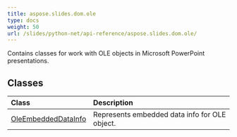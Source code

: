 ```yaml
---
title: aspose.slides.dom.ole
type: docs
weight: 50
url: /slides/python-net/api-reference/aspose.slides.dom.ole/
---
```



Contains classes for work with OLE objects in Microsoft PowerPoint presentations.

## **Classes**
|**Class**|**Description**|
| :- | :- |
|[OleEmbeddedDataInfo](/slides/python-net/api-reference/aspose.slides.dom.ole/oleembeddeddatainfo/)|Represents embedded data info for OLE object.|
